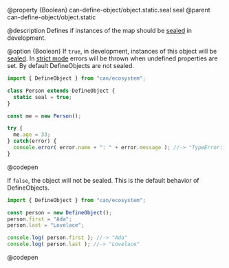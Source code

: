 @property {Boolean} can-define-object/object.static.seal seal
@parent can-define-object/object.static

@description Defines if instances of the map should be [sealed](https://developer.mozilla.org/en-US/docs/Web/JavaScript/Reference/Global_Objects/Object/seal) in development.

@option {Boolean} If `true`, in development, instances of this object will be [sealed](https://developer.mozilla.org/en-US/docs/Web/JavaScript/Reference/Global_Objects/Object/seal). In  [strict mode](https://developer.mozilla.org/en-US/docs/Web/JavaScript/Reference/Strict_mode) errors will be thrown when undefined properties are set. By default DefineObjects are not sealed.

  ```js
  import { DefineObject } from "can/ecosystem";

  class Person extends DefineObject {
    static seal = true;
  }

  const me = new Person();

  try {
    me.age = 33;
  } catch(error) {
    console.error( error.name + ": " + error.message ); //-> "TypeError: Cannot add property age, object is not extensible"
  }
  ```
  @codepen

  If `false`, the object will not be sealed. This is the default behavior of DefineObjects.

  ```js
  import { DefineObject } from "can/ecosystem";

  const person = new DefineObject();
  person.first = "Ada";
  person.last = "Lovelace";

  console.log( person.first ); //-> "Ada"
  console.log( person.last ); //-> "Lovelace"
  ```
  @codepen
  

